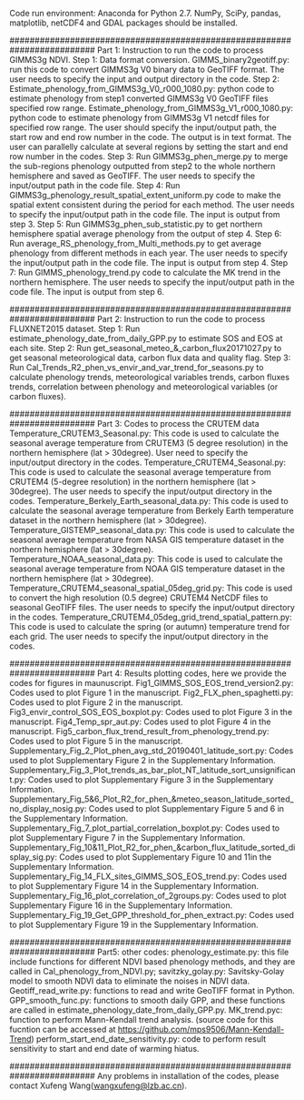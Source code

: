 Code run environment: Anaconda for Python 2.7. NumPy, SciPy, pandas, matplotlib, netCDF4 and GDAL packages should be installed.

#########################################################################
Part 1: Instruction to run the code to process GIMMS3g NDVI.
Step 1: Data format conversion. GIMMS_binary2geotiff.py: run this code to convert GIMMS3g V0 binary data to GeoTIFF format. The user needs to specify the input and output directory in the code.
Step 2: Estimate_phenology_from_GIMMS3g_V0_r000_1080.py: python code to estimate phenology from step1 converted GIMMS3g V0 GeoTIFF files specified row range. Estimate_phenology_from_GIMMS3g_V1_r000_1080.py: python code to estimate phenology from GIMMS3g V1 netcdf files for specified row range.
The user should specify the input/output path, the start row and end row number in the code. The output is in text format. The user can parallelly calculate at several regions by setting the start and end row number in the codes.
Step 3: Run GIMMS3g_phen_merge.py to merge the sub-regions phenology outputted from step2 to the whole northern hemisphere and saved as GeoTIFF. The user needs to specify the input/output path in the code file.
Step 4: Run GIMMS3g_phenology_result_spatial_extent_uniform.py code to make the spatial extent consistent during the period for each method. The user needs to specify the input/output path in the code file. The input is output from step 3.
Step 5: Run GIMMS3g_phen_sub_statistic.py to get northern hemisphere spatial average phenology from the output of step 4.
Step 6: Run average_RS_phenology_from_Multi_methods.py to get average phenology from different methods in each year. The user needs to specify the input/output path in the code file. The input is output from step 4.
Step 7: Run GIMMS_phenology_trend.py code to calculate the MK trend in the northern hemisphere. The user needs to specify the input/output path in the code file. The input is output from step 6.

#########################################################################
Part 2: Instruction to run the code to process FLUXNET2015 dataset.
Step 1: Run estimate_phenology_date_from_daily_GPP.py to estimate SOS and EOS at each site.
Step 2: Run get_seasonal_meteo_&_carbon_flux20171027.py to get seasonal meteorological data, carbon flux data and quality flag.
Step 3: Run Cal_Trends_R2_phen_vs_envir_and_var_trend_for_seasons.py to calculate phenology trends, meteorological variables trends, carbon fluxes trends, correlation between phenology and meteorological variables (or carbon fluxes).

#########################################################################
Part 3: Codes to process the CRUTEM data Temperature_CRUTEM3_Seasonal.py: This code is used to calculate the seasonal average temperature from CRUTEM3 (5 degree resolution) in the northern hemisphere (lat > 30degree). User need to specify the input/output directory in the codes.
Temperature_CRUTEM4_Seasonal.py: This code is used to calculate the seasonal average temperature from CRUTEM4 (5-degree resolution) in the northern hemisphere (lat > 30degree). The user needs to specify the input/output directory in the codes.
Temperature_Berkely_Earth_seasonal_data.py: This code is used to calculate the seasonal average temperature from Berkely Earth temperature dataset in the northern hemisphere (lat > 30degree).
Temperature_GISTEMP_seasonal_data.py: This code is used to calculate the seasonal average temperature from NASA GIS temperature dataset in the northern hemisphere (lat > 30degree).
Temperature_NOAA_seasonal_data.py: This code is used to calculate the seasonal average temperature from NOAA GIS temperature dataset in the northern hemisphere (lat > 30degree).
Temperature_CRUTEM4_seasonal_spatial_05deg_grid.py: This code is used to convert the high resolution (0.5 degree) CRUTEM4 NetCDF files to seasonal GeoTIFF files. The user needs to specify the input/output directory in the codes.
Temperature_CRUTEM4_05deg_grid_trend_spatial_pattern.py: This code is used to calculate the spring (or autumn) temperature trend for each grid. The user needs to specify the input/output directory in the codes.

#########################################################################
Part 4: Results plotting codes, here we provide the codes for figures in maunuscript.
Fig1_GIMMS_SOS_EOS_trend_version2.py: Codes used to plot Figure 1 in the manuscript.
Fig2_FLX_phen_spaghetti.py: Codes used to plot Figure 2 in the manuscript.
Fig3_envir_control_SOS_EOS_boxplot.py: Codes used to plot Figure 3 in the manuscript.
Fig4_Temp_spr_aut.py: Codes used to plot Figure 4 in the manuscript.
Fig5_carbon_flux_trend_result_from_phenology_trend.py: Codes used to plot Figure 5 in the manuscript.
Supplementary_Fig_2_Plot_phen_avg_std_20190401_latitude_sort.py: Codes used to plot Supplementary Figure 2 in the Supplementary Information.
Supplementary_Fig_3_Plot_trends_as_bar_plot_NT_latitude_sort_unsignificant.py: Codes used to plot Supplementary Figure 3 in the Supplementary Information.
Supplementary_Fig_5&6_Plot_R2_for_phen_&meteo_season_latitude_sorted_no_display_nosig.py: Codes used to plot Supplementary Figure 5 and 6 in the Supplementary Information.
Supplementary_Fig_7_plot_partial_correlation_boxplot.py: Codes used to plot Supplementary Figure 7 in the Supplementary Information.
Supplementary_Fig_10&11_Plot_R2_for_phen_&carbon_flux_latitude_sorted_display_sig.py: Codes used to plot Supplementary Figure 10 and 11in the Supplementary Information.
Supplementary_Fig_14_FLX_sites_GIMMS_SOS_EOS_trend.py: Codes used to plot Supplementary Figure 14 in the Supplementary Information.
Supplementary_Fig_16_plot_correlation_of_2groups.py: Codes used to plot Supplementary Figure 16 in the Supplementary Information.
Supplementary_Fig_19_Get_GPP_threshold_for_phen_extract.py: Codes used to plot Supplementary Figure 19 in the Supplementary Information.

#########################################################################
Part5: other codes: phenology_estimate.py: this file include functions for different NDVI based phenology methods, and they are called in Cal_phenology_from_NDVI.py;
savitzky_golay.py: Savitsky-Golay model to smooth NDVI data to eliminate the noises in NDVI data.
Geotiff_read_write.py: functions to read and write GeoTIFF format in Python.
GPP_smooth_func.py: functions to smooth daily GPP, and these functions are called in estimate_phenology_date_from_daily_GPP.py.
MK_trend.pyc: function to perform Mann-Kendall trend analysis. (source code for this fucntion can be accessed at https://github.com/mps9506/Mann-Kendall-Trend)
perform_start_end_date_sensitivity.py: code to perform result sensitivity to start and end date of warming hiatus.

#########################################################################
Any problems in installation of the codes, please contact Xufeng Wang(wangxufeng@lzb.ac.cn).

